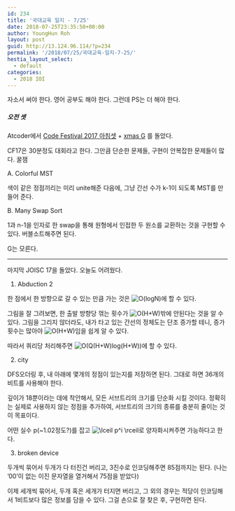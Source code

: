 ```yaml
---
id: 234
title: '국대교육 일지 - 7/25'
date: 2018-07-25T23:35:50+00:00
author: YoungHun Roh
layout: post
guid: http://13.124.96.114/?p=234
permalink: '/2018/07/25/국대교육-일지-7-25/'
hestia_layout_select:
  - default
categories:
  - 2018 IOI
---
```

자소서 써야 한다. 영어 공부도 해야 한다. 그런데 PS는 더 해야 한다.

##### 오전 셋

Atcoder에서 [Code Festival 2017 아침셋](https://cf17-tournament-round2-open.contest.atcoder.jp/) + [xmas G](https://xmascon16.contest.atcoder.jp/tasks/xmascon16_g) 를 돌았다.

CF17은 30분정도 대회라고 한다. 그만큼 단순한 문제들, 구현이 안복잡한 문제들이 많다. 꿀잼

A. Colorful MST

색이 같은 정점끼리는 미리 unite해준 다음에, 그냥 간선 수가 k-1이 되도록 MST를 만들어 준다.

B. Many Swap Sort

1과 n-1을 인자로 한 swap을 통해 원형에서 인접한 두 원소를 교환하는 것을 구현할 수 있다. 버블소트해주면 된다.

G는 모른다.

* * *

마지막 JOISC 17을 돌았다. 오늘도 어려웠다.

1. Abduction 2

한 점에서 한 방향으로 갈 수 있는 만큼 가는 것은  <img src="//s0.wp.com/latex.php?latex=O%28logN%29&#038;bg=ffffff&#038;fg=000&#038;s=0" alt="O(logN)" title="O(logN)" class="latex" />에 할 수 있다.
  
그림을 잘 그려보면, 한 출발 방향당 꺾는 횟수가 <img src="//s0.wp.com/latex.php?latex=O%28H%2BW%29&#038;bg=ffffff&#038;fg=000&#038;s=0" alt="O(H+W)" title="O(H+W)" class="latex" />밖에 안된다는 것을 알 수 있다. 그림을 그리지 않더라도, 내가 타고 있는 간선의 정체도는 단조 증가할 테니, 증가 횟수는 많아야 <img src="//s0.wp.com/latex.php?latex=O%28H%2BW%29&#038;bg=ffffff&#038;fg=000&#038;s=0" alt="O(H+W)" title="O(H+W)" class="latex" />임을 쉽게 알 수 있다.
  
따라서 쿼리당 처리해주면 <img src="//s0.wp.com/latex.php?latex=O%28Q%28H%2BW%29log%28H%2BW%29%29&#038;bg=ffffff&#038;fg=000&#038;s=0" alt="O(Q(H+W)log(H+W))" title="O(Q(H+W)log(H+W))" class="latex" />에 할 수 있다.

2. city

DFS오더링 후, 내 아래에 몇개의 정점이 있는지를 저장하면 된다. 그대로 하면 36개의 비트를 사용해야 한다.
  
깊이가 18뿐이라는 데에 착안해서, 모든 서브트리의 크기를 단순화 시킬 것이다. 정확히는 실제로 사용하지 않는 정점을 추가하여, 서브트리의 크기의 종류를 충분히 줄이는 것이 목표이다.
  
어떤 실수 p(~1.02정도?)를 잡고 <img src="//s0.wp.com/latex.php?latex=%5Clceil+p%5Ei+%5Crceil+&#038;bg=ffffff&#038;fg=000&#038;s=0" alt="&#92;lceil p^i &#92;rceil " title="&#92;lceil p^i &#92;rceil " class="latex" />로 양자화시켜주면 가능하다고 한다.

3. broken device

두개씩 묶어서 두개가 다 터진건 버리고, 3진수로 인코딩해주면 85점까지는 된다. (나는 &#8217;00&#8217;이 없는 이진 문자열을 열거해서 75점을 받았다)
  
이제 세개씩 묶어서, 두개 혹은 세개가 터지면 버리고, 그 외의 경우는 적당이 인코딩해서 1비트보다 많은 정보를 담을 수 있다. 그걸 손으로 잘 찾은 후, 구현하면 된다.
